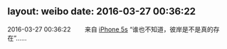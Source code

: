 layout: weibo
date: 2016-03-27 00:36:22
---
2016-03-27 00:36:22  &nbsp;&nbsp;&nbsp;&nbsp;&nbsp;&nbsp; 来自 <a href="sinaweibo://customweibosource" rel="nofollow">iPhone 5s</a>
“谁也不知道，彼岸是不是真的存在”…… ​​​
